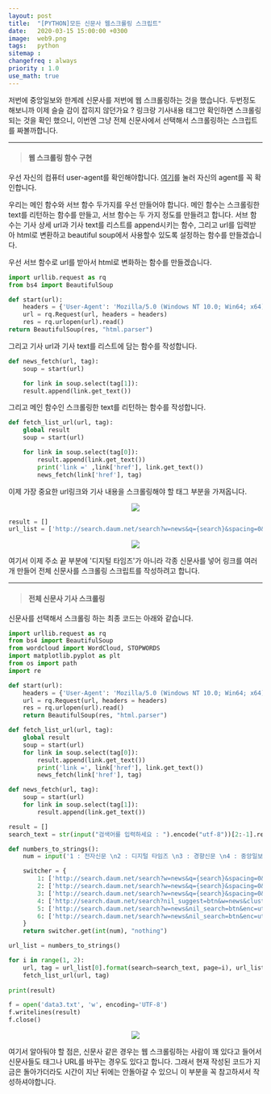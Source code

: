 ```yaml
---
layout: post
title:  "[PYTHON]모든 신문사 웹스크롤링 스크립트"
date:   2020-03-15 15:00:00 +0300
image:  web9.png
tags:   python
sitemap :
changefreq : always
priority : 1.0
use_math: true
---
```



저번에 중앙일보와 한계례 신문사를 저번에 웹 스크롤링하는 것을 했습니다. 두번정도 해보니까 이제 슬슬 감이 잡히지 않던가요 ? 링크랑 기사내용 태그만 확인하면 스크롤링 되는 것을 확인 했으니, 이번엔 그냥 전체 신문사에서 선택해서 스크롤링하는 스크립트를 짜볼까합니다. 

---------

> #### 웹 스크롤링 함수 구현


우선 자신의 컴퓨터 user-agent를 확인해야합니다. [여기](https://www.whoishostingthis.com/tools/user-agent/)를 눌러 자신의 agent를 꼭 확인합니다. 


우리는 메인 함수와 서브 함수 두가지를 우선 만들어야 합니다. 메인 함수는 스크롤링한 text를 리턴하는 함수를 만들고, 서브 함수는 두 가지 정도를 만들려고 합니다. 서브 함수는 기사 상세 url과 기사 text를 리스트를 append시키는 함수, 그리고 url를 입력받아 html로 변환하고 beautiful soup에서 사용할수 있도록 설정하는 함수를 만들겠습니다. 


우선 서브 함수로 url를 받아서 html로 변화하는 함수를 만들겠습니다. 

```python
import urllib.request as rq
from bs4 import BeautifulSoup

def start(url):
    headers = {'User-Agent': 'Mozilla/5.0 (Windows NT 10.0; Win64; x64) AppleWebKit/537.36 (KHTML, like Gecko) Chrome/80.0.3987.149 Safari/537.36',}
    url = rq.Request(url, headers = headers)
    res = rq.urlopen(url).read()
return BeautifulSoup(res, "html.parser")
```

그리고 기사 url과 기사 text를 리스트에 담는 함수를 작성합니다. 

```python
def news_fetch(url, tag):
    soup = start(url)

    for link in soup.select(tag[1]):
    result.append(link.get_text())
```

그리고 메인 함수인 스크롤링한 text를 리턴하는 함수를 작성합니다. 

```python
def fetch_list_url(url, tag):
    global result
    soup = start(url)

    for link in soup.select(tag[0]):
        result.append(link.get_text())
        print('link =' ,link['href'], link.get_text())
        news_fetch(link['href'], tag)
```

이제 가장 중요한 url링크와 기사 내용을 스크롤링해야 할 태그 부분을 가져옵니다. 

<center><img src="{{ site.baseurl }}/images/web9.png" ></center>


```python
result = []
url_list = ['http://search.daum.net/search?w=news&q={search}&spacing=0&p={page}&cp=16ZHEMAarrmZlVrZG3&cpname=%EB%94%94%EC%A7%80%ED%84%B8%ED%83%80%EC%9E%84%EC%8A%A4', ["#clusterResultUL > li > div.wrap_cont > div > div > a", "#resizeContents > div"]]
```


<center><img src="{{ site.baseurl }}/images/web10.png" ></center>


여기서 이제 주소 끝 부분에 '디지털 타임즈'가 아니라 각종 신문사를 넣어 링크를 여러개 만들어 전체 신문사를 스크롤링 스크립트를 작성하려고 합니다. 


---------

> #### 전체 신문사 기사 스크롤링 

신문사를 선택해서 스크롤링 하는 최종 코드는 아래와 같습니다. 


```python
import urllib.request as rq
from bs4 import BeautifulSoup
from wordcloud import WordCloud, STOPWORDS
import matplotlib.pyplot as plt
from os import path
import re

def start(url):
    headers = {'User-Agent': 'Mozilla/5.0 (Windows NT 10.0; Win64; x64) AppleWebKit/537.36 (KHTML, like Gecko) Chrome/80.0.3987.149 Safari/537.36',}
    url = rq.Request(url, headers = headers)
    res = rq.urlopen(url).read()
    return BeautifulSoup(res, "html.parser")

def fetch_list_url(url, tag):
    global result
    soup = start(url)
    for link in soup.select(tag[0]):
        result.append(link.get_text())
        print('link =', link['href'], link.get_text())
        news_fetch(link['href'], tag)

def news_fetch(url, tag):
    soup = start(url)
    for link in soup.select(tag[1]):
        result.append(link.get_text())

result = []
search_text = str(input("검색어를 입력하세요 : ").encode("utf-8"))[2:-1].replace('\\x', '%')

def numbers_to_strings():
    num = input('1 : 전자신문 \n2 : 디지털 타임즈 \n3 : 경향신문 \n4 : 중앙일보 \n5 : 동아일보 \n6 : 조선일보\n')

    switcher = {
        1: ['http://search.daum.net/search?w=news&q={search}&spacing=0&p={page}&cp=16yGc-mR1Rz5JT4-UZ&cpname=%EC%A0%84%EC%9E%90%EC%8B%A0%EB%AC%B8&DA=PGD', ["#clusterResultUL > li > div.wrap_cont > div > div > a", "#articleBody > p"]],
        2: ['http://search.daum.net/search?w=news&q={search}&spacing=0&p={page}&cp=16ZHEMAarrmZlVrZG3&cpname=%EB%94%94%EC%A7%80%ED%84%B8%ED%83%80%EC%9E%84%EC%8A%A4', ["#clusterResultUL > li > div.wrap_cont > div > div > a", "#resizeContents > div"]],
        3: ['http://search.daum.net/search?w=news&q={search}&spacing=0&p={page}&cp=16bfGN9mQcFhOx4F5l&cpname=%EA%B2%BD%ED%96%A5%EC%8B%A0%EB%AC%B8', ["#clusterResultUL > li > div.wrap_cont > div > div > a", "#container > div.main_container > div.art_cont > div.art_body > p"]],
        4: ['http://search.daum.net/search?nil_suggest=btn&w=news&cluster=y&q={search}&cp=16nfco03BTHhdjCcTS&cpname=%EC%A4%91%EC%95%99%EC%9D%BC%EB%B3%B4&p={page}',["#clusterResultUL > li > div.wrap_cont > div.cont_inner > div > a " ,"#article_body"]],
        5: ['http://search.daum.net/search?w=news&nil_search=btn&enc=utf8&cluster=y&cluster_page=1&q=AI&cp=16Et2OLVVtHab8gcjE&cpname={search}&DA=PGD&p={page}',["#clusterResultUL > li > div.wrap_cont > div.cont_inner > div > a " , "div.article_txt "]],
        6: ['http://search.daum.net/search?w=news&nil_search=btn&enc=utf8&cluster=y&cluster_page=1&q=AI&cp=16EeZKAuilXKH5dzIt&cpname={search}&p={page}',["#clusterResultUL > li > div.wrap_cont > div.cont_inner > div > a ","div.par"]]
    }
    return switcher.get(int(num), "nothing")

url_list = numbers_to_strings()

for i in range(1, 2):
    url, tag = url_list[0].format(search=search_text, page=i), url_list[1]
    fetch_list_url(url, tag)
    
print(result)

f = open('data3.txt', 'w', encoding='UTF-8')
f.writelines(result)
f.close()
```

<center><img src="{{ site.baseurl }}/images/web11.png" ></center>

여기서 알아둬야 할 점은, 신문사 같은 경우는 웹 스크롤링하는 사람이 꽤 있다고 들어서 신문사들도 태그나 URL를 바꾸는 경우도 있다고 합니다. 그래서 현재 작성된 코드가 지금은 돌아가더라도 시간이 지난 뒤에는 안돌아갈 수 있으니 이 부분을 꼭 참고하셔서 작성하셔야합니다. 


